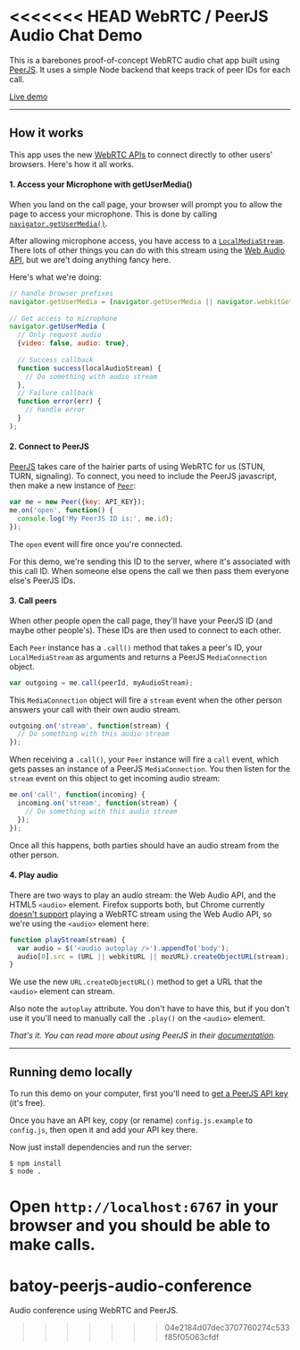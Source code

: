 <<<<<<< HEAD
WebRTC / PeerJS Audio Chat Demo
=================

This is a barebones proof-of-concept WebRTC audio chat app built using [PeerJS](http://peerjs.com). It uses a simple Node backend that keeps track of peer IDs for each call.

[Live demo](http://audiochat.noahburney.com/)

-------------------------------
## How it works
This app uses the new [WebRTC APIs](http://www.html5rocks.com/en/tutorials/webrtc/basics/) to connect directly to other users' browsers. Here's how it all works.

#### 1. Access your Microphone with getUserMedia()
When you land on the call page, your browser will prompt you to allow the page to access your microphone. This is done by calling [`navigator.getUserMedia()`](https://developer.mozilla.org/en-US/docs/NavigatorUserMedia.getUserMedia).

After allowing microphone access, you have access to a [`LocalMediaStream`](https://developer.mozilla.org/en-US/docs/Web/API/MediaStream_API#LocalMediaStream). There lots of other things you can do with this stream using the [Web Audio API](http://www.html5rocks.com/en/tutorials/webaudio/intro/), but we are't doing anything fancy here.

Here's what we're doing:
```javascript
// handle browser prefixes
navigator.getUserMedia = (navigator.getUserMedia || navigator.webkitGetUserMedia || navigator.mozGetUserMedia || navigator.msGetUserMedia);
  
// Get access to microphone
navigator.getUserMedia (
  // Only request audio
  {video: false, audio: true},
    
  // Success callback
  function success(localAudioStream) {
    // Do something with audio stream
  },
  // Failure callback
  function error(err) {
    // handle error
  }
);
```

#### 2. Connect to PeerJS
[PeerJS](http://peerjs.com) takes care of the hairier parts of using WebRTC for us (STUN, TURN, signaling). To connect, you need to include the PeerJS javascript, then make a new instance of [`Peer`](http://peerjs.com/docs/#api):

```javascript
var me = new Peer({key: API_KEY});
me.on('open', function() {
  console.log('My PeerJS ID is:', me.id);
});
```

The `open` event will fire once you're connected.

For this demo, we're sending this ID to the server, where it's associated with this call ID. When someone else opens the call we then pass them everyone else's PeerJS IDs.

#### 3. Call peers
When other people open the call page, they'll have your PeerJS ID (and maybe other people's). These IDs are then used to connect to each other.

Each `Peer` instance has a `.call()` method that takes a peer's ID, your `LocalMediaStream` as arguments and returns a PeerJS `MediaConnection` object.

```javascript
var outgoing = me.call(peerId, myAudioStream);
```

This `MediaConnection` object will fire a `stream` event when the other person answers your call with their own audio stream.

```javascript
outgoing.on('stream', function(stream) {
  // Do something with this audio stream
});
```

When receiving a `.call()`, your `Peer` instance will fire a `call` event, which gets passes an instance of a PeerJS `MediaConnection`. You then listen for the `stream` event on this object to get incoming audio stream:

```javascript
me.on('call', function(incoming) {
  incoming.on('stream', function(stream) {
    // Do something with this audio stream
  });
});
```

Once all this happens, both parties should have an audio stream from the other person.

#### 4. Play audio
There are two ways to play an audio stream: the Web Audio API, and the HTML5 `<audio>` element. Firefox supports both, but Chrome currently [doesn't support](https://code.google.com/p/chromium/issues/detail?can=2&q=121673&colspec=ID%20Pri%20M%20Iteration%20ReleaseBlock%20Cr%20Status%20Owner%20Summary%20OS%20Modified&id=121673) playing a WebRTC stream using the Web Audio API, so we're using the `<audio>` element here:

```javascript
function playStream(stream) {
  var audio = $('<audio autoplay />').appendTo('body');
  audio[0].src = (URL || webkitURL || mozURL).createObjectURL(stream);
}
```

We use the new `URL.createObjectURL()` method to get a URL that the `<audio>` element can stream.

Also note the `autoplay` attribute. You don't have to have this, but if you don't use it you'll need to manually call the `.play()` on the `<audio>` element.

*That's it. You can read more about using PeerJS in their [documentation](http://peerjs.com/docs/).*

-------------------------------
## Running demo locally
To run this demo on your computer, first you'll need to [get a PeerJS API key](http://peerjs.com/peerserver) (it's free).

Once you have an API key, copy (or rename) `config.js.example` to `config.js`, then open it and add your API key there.

Now just install dependencies and run the server:

```
$ npm install
$ node .
```

Open `http://localhost:6767` in your browser and you should be able to make calls.
=======
# batoy-peerjs-audio-conference
Audio conference using WebRTC and PeerJS.
>>>>>>> 04e2184d07dec3707760274c533f85f05063cfdf
